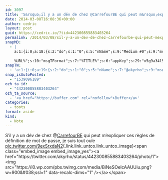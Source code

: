 ```yaml
---
id: 3097
title: 'S&rsquo;il y a un dév de chez @CarrefourBE qui peut m&rsquo;expliquer ces règles de définition de mot de passe, je suis tout ouïe pic.twitter.com/9exSrxdaN2'
date: 2014-03-08T16:08:36+00:00
author: cedric
layout: post
guid: https://cedric.io/?tid=442300855883403264
permalink: /2014/03/08/sil-y-a-un-dev-de-chez-carrefourbe-qui-peut-mexpliquer-ces-regles-de-definition-de-mot-de-passe-je-suis-tout-ouie-pic-twitter-com-9exsrxdan2/
snapMD:
  - |
    a:1:{i:0;a:18:{s:2:"do";s:1:"0";s:5:"nName";s:9:"Medium #0";s:9:"msgFormat";s:19:"%FULLTEXT%
    
    %URL%";s:10:"msgTFormat";s:7:"%TITLE%";s:6:"appKey";s:29:"x5g9a34l5z294i5y2q284e4g54454";s:6:"appSec";s:85:"d3h0a44e4s2b4i5u2r234m5f5b4v2l5q2a444h574347464a454x2w20374447494c484b4w2c464f5u2d4z2";s:8:"inclTags";s:1:"1";s:7:"fltrsOn";i:0;s:5:"fltrs";a:0:{}s:7:"proxyOn";i:0;s:7:"useSURL";i:0;s:1:"v";i:350;s:4:"publ";s:1:"0";s:11:"accessToken";s:65:"2353413aa5437433e5648ccf74a16119308317c52d1a24d8ed99f26add037528a";s:12:"appAppUserID";s:65:"104b21fd8da79171a6e7bf800d03b4b761204f242935e05d2d86850a6b1635f77";s:14:"appAppUserName";s:26:"Cédric Bousmanne (akyrho)";s:13:"appAppUserURL";s:26:"https://medium.com/@akyrho";s:7:"pubList";a:0:{}}}
snapTW:
  - 'a:1:{i:0;a:19:{s:2:"do";s:1:"0";s:5:"nName";s:7:"@akyrho";s:9:"msgFormat";s:26:"%TITLE%. %EXCERPT% - %URL%";s:6:"appKey";s:55:"x5g9a8325v2y475r3c4m48584n53446p423r3r5u3e356j5j3k4r2p3";s:6:"appSec";s:105:"d3h0a94o46415u594v3q5l5n5l4r4x474x4j484o473u4i5w2m4k494z2k344n306n5r3l5v2s554p4n3p3k45495c3z4v4d3m3u5w525";s:7:"fltrsOn";i:0;s:5:"fltrs";a:0:{}s:7:"proxyOn";i:0;s:7:"useSURL";i:0;s:1:"v";i:350;s:5:"twURL";s:25:"http://twitter.com/akyrho";s:11:"accessToken";s:50:"6678782-Eyg60SCeh7762DEIsYtTPD5GVeOuSN8ATMdF2Lpppe";s:14:"accessTokenSec";s:45:"PgGDCbcYLJnR5esZjY9ID72A33mUNCYnQwaQTBsojSJNa";s:5:"tw140";i:0;s:10:"riComments";s:1:"1";s:11:"riCommentsM";s:1:"1";s:12:"riCommentsAA";s:1:"1";s:8:"attchImg";s:1:"1";s:9:"wpImgSize";s:4:"full";}}'
snap_isAutoPosted:
  - "1539096189"
ozh_ta_id:
  - "442300855883403264"
ozh_ta_source:
  - '<a href="https://buffer.com" rel="nofollow">Buffer</a>'
categories:
  - toots
format: aside
kind:
  - Note
---
```

S&rsquo;il y a un dév de chez <span class="username username_linked">@<a href="https://twitter.com/CarrefourBE" title="Carrefour Belgium">CarrefourBE</a></span> qui peut m&rsquo;expliquer ces règles de définition de mot de passe, je suis tout ouïe [pic.twitter.com/9exSrxdaN2](https://twitter.com/akyrho/status/442300855883403264/photo/1 "https://twitter.com/akyrho/status/442300855883403264/photo/1"){.link.link_untco.link_untco_image}<span class="embed_image embed_image_yes"><a href="https://twitter.com/akyrho/status/442300855883403264/photo/1"><img src="https://i0.wp.com/pbs.twimg.com/media/BiNeSOeIcAAUUiu.png?w=900&#038;ssl=1" data-recalc-dims="1" /></a></span>
